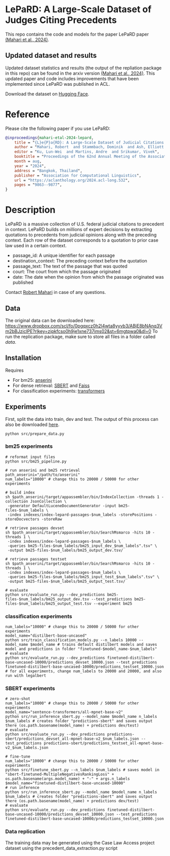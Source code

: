 # LePaRD: A Large-Scale Dataset of Judges Citing Precedents

This repo contains the code and models for the paper LePaRD paper [(Mahari et al., 2024)](https://aclanthology.org/2024.acl-long.532/).

## Updated dataset and results

Updated dataset statistics and results (the output of the repliation package in this repo) can be found in the arxiv version [(Mahari et al., 2024)](https://arxiv.org/abs/2311.09356). This updated paper and code includes improvements that have been implemented since LePaRD was published in ACL.

Download the dataset on [Hugging Face](https://huggingface.co/datasets/rmahari/LePaRD).

# Reference

Please cite the following paper if you use LePaRD:

```bibtex
@inproceedings{mahari-etal-2024-lepard,
    title = "{L}e{P}a{RD}: A Large-Scale Dataset of Judicial Citations to Precedent",
    author = "Mahari, Robert  and Stammbach, Dominik  and Ash, Elliott  and Pentland, Alex",
    editor = "Ku, Lun-Wei  and Martins, Andre  and Srikumar, Vivek",
    booktitle = "Proceedings of the 62nd Annual Meeting of the Association for Computational Linguistics (Volume 1: Long Papers)",
    month = aug,
    year = "2024",
    address = "Bangkok, Thailand",
    publisher = "Association for Computational Linguistics",
    url = "https://aclanthology.org/2024.acl-long.532",
    pages = "9863--9877",
}
```

# Description

LePaRD is a massive collection of U.S. federal judicial citations to precedent in context. LePaRD builds on millions of expert decisions by extracting quotations to precedents from judicial opinions along with the preceding context. Each row of the dataset corresponds to a quotation to prior case law used in a certain context.

- passage_id: A unique identifier for each passage
- destination_context: The preceding context before the quotation
- passage_text: The text of the passage that was quoted
- court: The court from which the passage originated
- date: The date when the opinion from which the passage originated was published

Contact [Robert Mahari](https://robertmahari.com/) in case of any questions.


## Data
The original data can be downloaded here: https://www.dropbox.com/scl/fo/0pgqxcz0h2l4wta8yyvb3/ABjE8bNAnq3Vm2bBJziclPE?rlkey=zipkfcso0h9je1xne737ims02&st=6mgtpwa0&dl=0
To run the replication package, make sure to store all files in a folder called *data*.

## Installation

Requires
* For bm25: [anserini](https://github.com/castorini/anserini)
* For dense retrieval: [SBERT](https://github.com/UKPLab/sentence-transformers/) and [Faiss](https://github.com/facebookresearch/faiss)
* For classification experiments: [transformers](https://huggingface.co/docs/transformers/installation)

## Experiments

First, split the data into train, dev and test. The output of this process can also be downloaded [here](https://www.dropbox.com/scl/fi/m4z379fyjgi33ppu8q0fs/data_postprocessed.zip?rlkey=nrhton2dkku9gdv8alcj0g7f1&st=mpay7kqc&dl=0).

```shell
python src/prepare_data.py
```

### bm25 experiments

```
# reformat input files
python src/bm25_pipeline.py

# run anserini and bm25 retrieval
path_anserini="/path/to/anserini"
num_labels="10000" # change this to 20000 / 50000 for other experiments

# build index
sh $path_anserini/target/appassembler/bin/IndexCollection -threads 1 -collection JsonCollection \
 -generator DefaultLuceneDocumentGenerator -input bm25-files-$num_labels \
 -index indexes/index-lepard-passages-$num_labels -storePositions -storeDocvectors -storeRaw 

# retrieve passages devset
sh $path_anserini/target/appassembler/bin/SearchMsmarco -hits 10 -threads 1 \
 -index indexes/index-lepard-passages-$num_labels \
 -queries bm25-files-$num_labels/bm25_input_dev_$num_labels".tsv" \
 -output bm25-files-$num_labels/bm25_output_dev.tsv/

# retrieve passages testset
sh $path_anserini/target/appassembler/bin/SearchMsmarco -hits 10 -threads 1 \
 -index indexes/index-lepard-passages-$num_labels \
 -queries bm25-files-$num_labels/bm25_input_test_$num_labels".tsv" \
 -output bm25-files-$num_labels/bm25_output_test.tsv/

# evaluate
python src/evaluate_run.py --dev_predictions bm25-files-$num_labels/bm25_output_dev.tsv --test_predictions bm25-files-$num_labels/bm25_output_test.tsv --experiment bm25
```

### classification experiments

```
num_labels="10000" # change this to 20000 / 50000 for other experiments
model_name="distilbert-base-uncased"
python src/train_classification_models.py --n_labels 10000 --model_name $model_name # trains default distilbert models and saves model and predictions in folder "finetuned-$model_name-$num_labels"
# evaluate
python src/evaluate_run.py --dev_predictions finetuned-distilbert-base-uncased-10000/predictions_devset_10000.json --test_predictions finetuned-distilbert-base-uncased-10000/predictions_testset_10000.json 
# for all experiments, change num_labels to 20000 and 20000, and also run with legalbert 
```

### SBERT experiments
```
# zero-shot
num_labels="10000" # change this to 20000 / 50000 for other experiments
model_name="sentence-transformers/all-mpnet-base-v2"
python src/run_inference_sbert.py --model_name $model_name n_labels $num_labels # creates folder "predictions-sbert" and saves output there (os.path.basename(model_name) + predictions dev/test)
# evaluate
python src/evaluate_run.py --dev_predictions predictions-sbert/predictions_devset_all-mpnet-base-v2_$num_labels.json --test_predictions predictions-sbert/predictions_testset_all-mpnet-base-v2_$num_labels.json
```

```
# fine-tune
num_labels="10000" # change this to 20000 / 50000 for other experiments
python src/finetune_sbert.py --n_labels $num_labels # saves model in "sbert-finetuned-MultipleNegativesRankingLoss" + os.path.basename(args.model_name) + "-" + args.n_labels
$model_name="finetuned-distilbert-base-uncased-10000"
# run inference
python src/run_inference_sbert.py --model_name $model_name n_labels $num_labels # creates folder "predictions-sbert" and saves output there (os.path.basename(model_name) + predictions dev/test)
# evaluate
python src/evaluate_run.py --dev_predictions finetuned-distilbert-base-uncased-10000/predictions_devset_10000.json --test_predictions finetuned-distilbert-base-uncased-10000/predictions_testset_10000.json 
```

### Data replication
The training data may be generated using the Case Law Access project dataset using the precedent_data_extraction.py script
